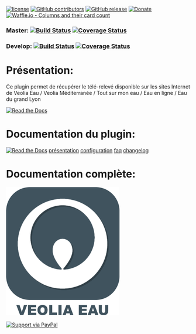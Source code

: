 [![license](https://img.shields.io/github/license/Jeedom-Plugins-Extra/plugin-veolia_eau.svg)](./LICENSE) [![GitHub contributors](https://img.shields.io/github/contributors/Jeedom-Plugins-Extra/plugin-veolia_eau.svg)](../../graphs/contributors) [![GitHub release](https://img.shields.io/github/release/Jeedom-Plugins-Extra/plugin-veolia_eau.svg)](../../releases) [![Donate](https://img.shields.io/badge/Donate-PayPal-green.svg)](https://www.paypal.me/rjullien) [![Waffle.io - Columns and their card count](https://badge.waffle.io/Jeedom-Plugins-Extra/plugin-veolia_eau.svg?columns=all)](https://waffle.io/Jeedom-Plugins-Extra/plugin-veolia_eau)

### Master: [![Build Status](https://travis-ci.org/Jeedom-Plugins-Extra/plugin-veolia_eau.svg?branch=master)](https://travis-ci.org/Jeedom-Plugins-Extra/plugin-veolia_eau)  [![Coverage Status](https://coveralls.io/repos/github/Jeedom-Plugins-Extra/plugin-veolia_eau/badge.svg?branch=master)](https://coveralls.io/github/Jeedom-Plugins-Extra/plugin-veolia_eau?branch=master)

### Develop: [![Build Status](https://travis-ci.org/Jeedom-Plugins-Extra/plugin-veolia_eau.svg?branch=Develop)](https://travis-ci.org/Jeedom-Plugins-Extra/plugin-veolia_eau)  [![Coverage Status](https://coveralls.io/repos/github/Jeedom-Plugins-Extra/plugin-veolia_eau/badge.svg?branch=Develop)](https://coveralls.io/github/Jeedom-Plugins-Extra/plugin-veolia_eau?branch=Develop)

# Présentation:

Ce plugin permet de récupérer le télé-relevé disponible sur les sites Internet de Veolia Eau / Veolia Méditerranée / Tout sur mon eau / Eau en ligne / Eau du grand Lyon


[![Read the Docs](docs/images/veolia_eau-Screenshot1.png)](docs/images/veolia_eau-Screenshot1.png)

# Documentation du plugin:
[![Read the Docs](https://img.shields.io/readthedocs/pip.svg)](docs/fr_FR/presentation.md) 
[présentation](docs/fr_FR/presentation.md) [configuration](docs/fr_FR/configuration.md) [faq](docs/fr_FR/faq.md) [changelog](docs/fr_FR/changelog.md)



# Documentation complète:

[![Read the Docs](plugin_info/veolia_eau_icon.png)](https://jeedom-plugins-extra.github.io/plugin-veolia_eau)



[![Support via PayPal](https://cdn.rawgit.com/twolfson/paypal-github-button/1.0.0/dist/button.svg)](https://www.paypal.me/damien916)
